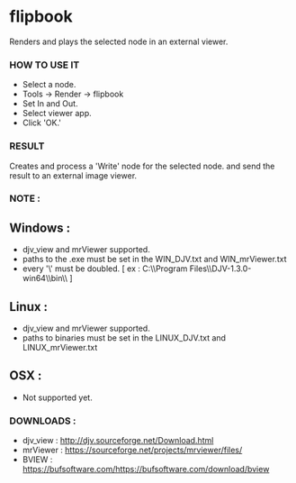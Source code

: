 # flipbook

Renders and plays the selected node in an external viewer.

### HOW TO USE IT

* Select a node.
* Tools -> Render -> flipbook
* Set In and Out.
* Select viewer app.
* Click 'OK.'

### RESULT

Creates and process a 'Write' node for the selected node. and send the result to an external image viewer.

### NOTE :

## Windows :
* djv_view and mrViewer supported.
* paths to the .exe must be set in the WIN_DJV.txt and WIN_mrViewer.txt
* every '\\' must be doubled. [ ex : C:\\\Program Files\\\DJV-1.3.0-win64\\\bin\\\ ]

## Linux :
* djv_view and mrViewer supported.
* paths to binaries must be set in the LINUX_DJV.txt and LINUX_mrViewer.txt

## OSX :
* Not supported yet.


### DOWNLOADS :

* djv_view : http://djv.sourceforge.net/Download.html
* mrViewer : https://sourceforge.net/projects/mrviewer/files/
* BVIEW    : https://bufsoftware.com/https://bufsoftware.com/download/bview